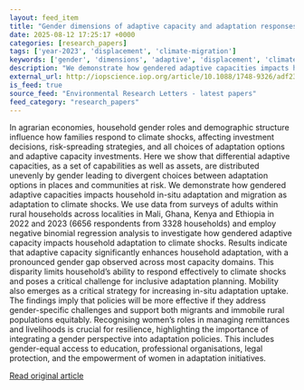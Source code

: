 ```yaml
---
layout: feed_item
title: "Gender dimensions of adaptive capacity and adaptation responses to climate shocks in rural households: Ghana, Mali, Kenya, and Ethiopia"
date: 2025-08-12 17:25:17 +0000
categories: [research_papers]
tags: ['year-2023', 'displacement', 'climate-migration']
keywords: ['gender', 'dimensions', 'adaptive', 'displacement', 'climate-migration', 'year-2023']
description: "We demonstrate how gendered adaptive capacities impacts household in-situ adaptation and migration as adaptation to climate shocks"
external_url: http://iopscience.iop.org/article/10.1088/1748-9326/adf23b
is_feed: true
source_feed: "Environmental Research Letters - latest papers"
feed_category: "research_papers"
---
```


In agrarian economies, household gender roles and demographic structure influence how families respond to climate shocks, affecting investment decisions, risk-spreading strategies, and all choices of adaptation options and adaptive capacity investments. Here we show that differential adaptive capacities, as a set of capabilities as well as assets, are distributed unevenly by gender leading to divergent choices between adaptation options in places and communities at risk. We demonstrate how gendered adaptive capacities impacts household in-situ adaptation and migration as adaptation to climate shocks. We use data from surveys of adults within rural households across localities in Mali, Ghana, Kenya and Ethiopia in 2022 and 2023 (6656 respondents from 3328 households) and employ negative binomial regression analysis to investigate how gendered adaptive capacity impacts household adaptation to climate shocks. Results indicate that adaptive capacity significantly enhances household adaptation, with a pronounced gender gap observed across most capacity domains. This disparity limits household’s ability to respond effectively to climate shocks and poses a critical challenge for inclusive adaptation planning. Mobility also emerges as a critical strategy for increasing in-situ adaptation uptake. The findings imply that policies will be more effective if they address gender-specific challenges and support both migrants and immobile rural populations equitably. Recognising women’s roles in managing remittances and livelihoods is crucial for resilience, highlighting the importance of integrating a gender perspective into adaptation policies. This includes gender-equal access to education, professional organisations, legal protection, and the empowerment of women in adaptation initiatives.

[Read original article](http://iopscience.iop.org/article/10.1088/1748-9326/adf23b)
